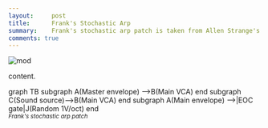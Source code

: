 ```yaml
---
layout:     post
title:      Frank's Stochastic Arp
summary:    Frank's stochastic arp patch is taken from Allen Strange's book.
comments: true
---
```

<img src="{{ site.baseurl }}/images/mod10.jpg" alt="mod" class="avatar" />

content.

[//]: <> (https://knsv.github.io/mermaid/#styling-and-classes)
<div class="mermaid">
 graph TB
         subgraph 
         A(Master envelope) -->B(Main VCA)
         end
         subgraph 
         C(Sound source)-->B(Main VCA)
         end
         subgraph   
         A(Main envelope) -->|EOC gate|J(Random 1V/oct)
         end
</div>
<sup><i>Frank's stochastic arp patch</i></sup>

